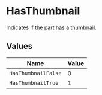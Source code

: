 # HasThumbnail

Indicates if the part has a thumbnail.


## Values

| Name                | Value               |
| ------------------- | ------------------- |
| `HasThumbnailFalse` | 0                   |
| `HasThumbnailTrue`  | 1                   |